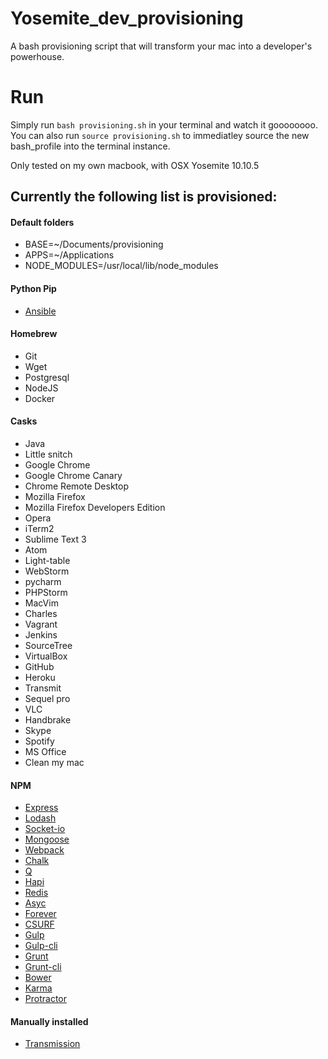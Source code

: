 # Yosemite_dev_provisioning
A bash provisioning script that will transform your mac into a developer's powerhouse.

# Run
Simply run ```bash provisioning.sh``` in your terminal and watch it goooooooo. You can also run ```source provisioning.sh``` to immediatley source the new bash_profile into the terminal instance.

Only tested on my own macbook, with OSX Yosemite 10.10.5

## Currently the following list is provisioned:

#### Default folders

 - BASE=~/Documents/provisioning
 - APPS=~/Applications
 - NODE_MODULES=/usr/local/lib/node_modules

#### Python Pip

 - [Ansible](http://docs.ansible.com/ansible/)

#### Homebrew

 - Git
 - Wget
 - Postgresql
 - NodeJS
 - Docker


#### Casks

 - Java
 - Little snitch
 - Google Chrome
 - Google Chrome Canary
 - Chrome Remote Desktop
 - Mozilla Firefox
 - Mozilla Firefox Developers Edition
 - Opera
 - iTerm2
 - Sublime Text 3
 - Atom
 - Light-table
 - WebStorm
 - pycharm
 - PHPStorm
 - MacVim
 - Charles
 - Vagrant
 - Jenkins
 - SourceTree
 - VirtualBox
 - GitHub
 - Heroku
 - Transmit
 - Sequel pro
 - VLC
 - Handbrake
 - Skype
 - Spotify
 - MS Office
 - Clean my mac

#### NPM

 - [Express](https://www.npmjs.com/package/express)
 - [Lodash](https://www.npmjs.com/package/lodash)
 - [Socket-io](https://www.npmjs.com/package/socket.io)
 - [Mongoose](https://www.npmjs.com/package/mongoose)
 - [Webpack](https://www.npmjs.com/package/webpack)
 - [Chalk](https://www.npmjs.com/package/chalk)
 - [Q](https://www.npmjs.com/package/q)
 - [Hapi](https://www.npmjs.com/package/hapi)
 - [Redis](https://www.npmjs.com/package/mongoose)
 - [Asyc](https://www.npmjs.com/package/async)
 - [Forever](https://www.npmjs.com/package/forever)
 - [CSURF](https://www.npmjs.com/package/csurf)
 - [Gulp](https://www.npmjs.com/package/gulp)
 - [Gulp-cli](https://www.npmjs.com/package/gulp-cli)
 - [Grunt](https://www.npmjs.com/package/grunt)
 - [Grunt-cli](https://www.npmjs.com/package/grunt-cli)
 - [Bower](https://www.npmjs.com/package/bower)
 - [Karma](https://www.npmjs.com/package/karma)
 - [Protractor](https://www.npmjs.com/package/protractor)

#### Manually installed

 - [Transmission](http://download.transmissionbt.com)
